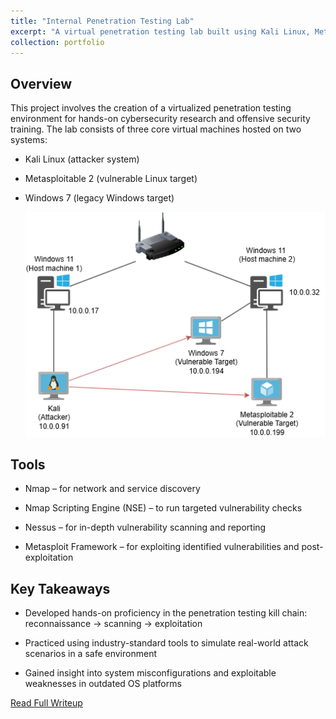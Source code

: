 ```yaml
---
title: "Internal Penetration Testing Lab"
excerpt: "A virtual penetration testing lab built using Kali Linux, Metasploitable 2, and Windows 7 on an isolated internal network. Used for hands-on exploitation, vulnerability scanning, and offensive security testing. <br/>"
collection: portfolio
---
```


## Overview

This project involves the creation of a virtualized penetration testing environment for hands-on cybersecurity research and offensive security training. The lab consists of three core virtual machines hosted on two systems:

- Kali Linux (attacker system)

- Metasploitable 2 (vulnerable Linux target)

- Windows 7 (legacy Windows target)

    <img src='/images/netsett.png'>

## Tools

- Nmap – for network and service discovery

- Nmap Scripting Engine (NSE) – to run targeted vulnerability checks

- Nessus – for in-depth vulnerability scanning and reporting

- Metasploit Framework – for exploiting identified vulnerabilities and post-exploitation

## Key Takeaways

- Developed hands-on proficiency in the penetration testing kill chain: reconnaissance → scanning → exploitation

- Practiced using industry-standard tools to simulate real-world attack scenarios in a safe environment

- Gained insight into system misconfigurations and exploitable weaknesses in outdated OS platforms

[Read Full Writeup](https://hoangnguyen2809.github.io/posts/2025/05/vultest/)
